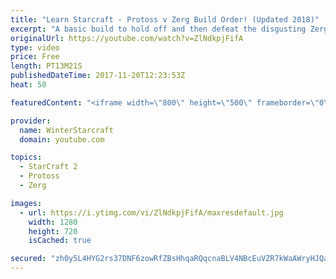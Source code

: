 ```yaml
---
title: "Learn Starcraft - Protoss v Zerg Build Order! (Updated 2018)"
excerpt: "A basic build to hold off and then defeat the disgusting Zerg! Meant for lower level players who have little direction, not for high level players looking for the dankest meta :) -- Watch live at https://www.twitch.tv/wintergaming"
originalUrl: https://youtube.com/watch?v=ZlNdkpjFifA
type: video
price: Free
length: PT13M21S
publishedDateTime: 2017-11-20T12:23:53Z
heat: 50

featuredContent: "<iframe width=\"800\" height=\"500\" frameborder=\"0\" src=\"https://www.youtube.com/embed/ZlNdkpjFifA\" allow=\"accelerometer; autoplay; encrypted-media; gyroscope; picture-in-picture\" allowfullscreen></iframe>"

provider:
  name: WinterStarcraft
  domain: youtube.com

topics:
  - StarCraft 2
  - Protoss
  - Zerg

images:
  - url: https://i.ytimg.com/vi/ZlNdkpjFifA/maxresdefault.jpg
    width: 1280
    height: 720
    isCached: true

secured: "zh0y5L4HYG2rs37DNF6zowRfZBsHhqaRQqcnaBLV4NBcEuVZR7kWaAWryHJQaSoat0H7AEHL5rnKTI+DvDCBmazlyspqpKqYx/ljhCW5VCTc+HvjrVjLYern4pC499WNrT1HVKpxS8rN0UJ+Wn7tQHXZdYufon1OK28oqpDW9p8OVRww1GG8HQfszm4XVN+J6vTdXPZQhe4D4anjHbzRTWYGBP/Tm2iLnRmY1YzWSeh6O0my9PVjxXZC4kCCO5gCteJvb+K6+FKCxGFFLb0gq3XTmbMxy5TwfnwIz19nGyWaaNhnsMtqIcVAwKokPo/WMAQphpbTm96cOEpcUhDL83SC+vbZoAGX9y98LM17yxJ6ZNsj/1pGR57Mowar1iq3Zg4k3EW52V6fk0EKE0gS6ZdTIkqRMnjkts7aWh4k3s4=;eQEr73ZUi73lsp/V+PHYbg=="
---
```


